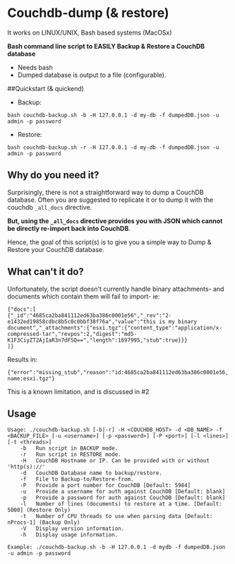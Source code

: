 Couchdb-dump (& restore)
============

It works on LINUX/UNIX, Bash based systems (MacOSx)

**Bash command line script to EASILY Backup & Restore a CouchDB database**

 * Needs bash
 * Dumped database is output to a file (configurable).

##Quickstart (& quickend)
* Backup:

```bash couchdb-backup.sh -b -H 127.0.0.1 -d my-db -f dumpedDB.json -u admin -p password```

* Restore:

```bash couchdb-backup.sh -r -H 127.0.0.1 -d my-db -f dumpedDB.json -u admin -p password```

## Why do you need it?
Surprisingly, there is not a straightforward way to dump a CouchDB database. Often you are suggested to replicate it or to dump it with the couchdb `_all_docs` directive. 

**But, using the `_all_docs` directive provides you with JSON which cannot be directly re-import back into CouchDB**.

Hence, the goal of this script(s) is to give you a simple way to Dump & Restore your CouchDB database.

## What can't it do?
Unfortunately, the script doesn't currently handle binary attachments- and documents which contain them will fail to import- ie:

```
{"docs":[
{"_id":"4685ca2ba841112ed63ba386c0001e56","_rev":"2-e1432ed19858cdbc8b5c0c0bbf38f76a","value":"this is my binary document","_attachments":{"esxi.tgz":{"content_type":"application/x-compressed-tar","revpos":2,"digest":"md5-K1F3CiyZT2AjIaR3n7dFSQ==","length":1697995,"stub":true}}}
]}
```

Results in:

```
{"error":"missing_stub","reason":"id:4685ca2ba841112ed63ba386c0001e56, name:esxi.tgz"}
```

This is a known limitation, and is discussed in #2

## Usage
```
Usage: ./couchdb-backup.sh [-b|-r] -H <COUCHDB_HOST> -d <DB_NAME> -f <BACKUP_FILE> [-u <username>] [-p <password>] [-P <port>] [-l <lines>] [-t <threads>]
	-b   Run script in BACKUP mode.
	-r   Run script in RESTORE mode.
	-H   CouchDB Hostname or IP. Can be provided with or without 'http(s)://'
	-d   CouchDB Database name to backup/restore.
	-f   File to Backup-to/Restore-from.
	-P   Provide a port number for CouchDB [Default: 5984]
	-u   Provide a username for auth against CouchDB [Default: blank]
	-p   Provide a password for auth against CouchDB [Default: blank]
	-l   Number of lines (documents) to restore at a time. [Default: 5000] (Restore Only)
	-t   Number of CPU threads to use when parsing data [Default: nProcs-1] (Backup Only)
	-V   Display version information.
	-h   Display usage information.

Example: ./couchdb-backup.sh -b -H 127.0.0.1 -d mydb -f dumpedDB.json -u admin -p password
```
